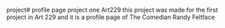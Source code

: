 project# profile page
 project one Art229
this project was made for the first project in Art 229 and it is a profile
page of The Comedian Randy Feltface 
